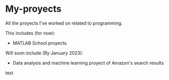 # My-proyects
All the proyects I've worked on related to programming. 

This includes (for now): 
- MATLAB School proyects. 

Will soon include (By January 2023):
- Data analysis and machine learning proyect of Amazon's search results

test
